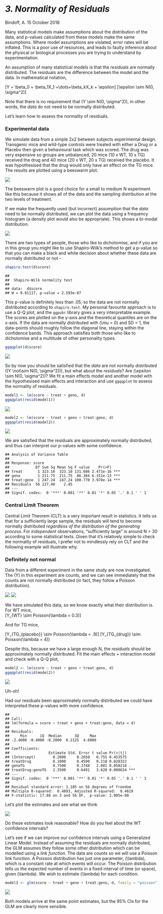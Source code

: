 *3. Normality of Residuals*
================
Bindoff, A.
15 October 2018

Many statistical models make assumptions about the distribution of the
data, and p-values calculated from these models make the same
assumptions. Where model assumptions are violated, error rates will be
inflated. This is a poor use of resources, and leads to faulty inference
about the physical or biological processes you are trying to understand
by experimentation.

An assumption of many statistical models is that the *residuals* are
normally distributed. The residuals are the difference between the model
and the data. In mathematical notation,

\[Y = \beta_0 + \beta_1X_1 +\dots+\beta_kX_k + \epsilon\]
\[\epsilon \sim N(0, \sigma^2)\]

Note that there is no requirement that \(Y \sim N(0, \sigma^2)\), in
other words, the *data* do not need to be normally distributed.

Let’s learn how to assess the normality of residuals.

### Experimental data

We simulate data from a simple 2x2 between subjects experimental design.
Transgenic mice and wild-type controls were treated with either a Drug
or a Placebo then given a behavioural task which was scored. The drug
was very expensive so groups are unbalanced, 20 mice (10 x WT, 10 x TG)
received the drug and 40 mice (20 x WT, 20 x TG) received the placebo.
It was hypothesised that the drug would only have an effect on the TG
mice. The results are plotted using a beeswarm
plot.

![](3_Normality_of_residuals_files/figure-gfm/unnamed-chunk-3-1.png)<!-- -->

The beeswarm plot is a good choice for a small to medium N experiment
like this because it shows all of the data and the sampling distribution
at the two levels of treatment.

If we make the frequently used (but incorrect) assumption that the
*data* need to be normally distributed, we can plot the data using a
frequency histogram (a density plot would also be appropriate). This
shows a bi-modal
distribution.

![](3_Normality_of_residuals_files/figure-gfm/unnamed-chunk-4-1.png)<!-- -->

There are two types of people, those who like to dichotomise, and if you
are in this group you might like to use Shapiro-Wilk’s method to get a
p-value so that you can make a black and white decision about whether
these data are normally distributed or not -

``` r
shapiro.test(d$score)
```

    ## 
    ##  Shapiro-Wilk normality test
    ## 
    ## data:  d$score
    ## W = 0.81117, p-value = 2.593e-07

This p-value is definitely less than .05, so the data are not normally
distributed according to `shapiro.test`. My personal favourite approach
is to use a Q-Q plot, and the `ggpubr` library gives a very
interpretable example. The scores are plotted on the y-axis and the
theoretical quantiles are on the x-axis. If the data are normally
distributed with \(\mu = 0\) and SD = 1, the data-points should roughly
follow the diagonal line, staying within the confidence bands. This
approach satisfies both those who like to dichotomise and a multitude of
other personality
types.

``` r
ggqqplot(d$score)
```

![](3_Normality_of_residuals_files/figure-gfm/unnamed-chunk-6-1.png)<!-- -->

So by now you should be satisfied that the *data* are not normally
distributed (\(Y \not\sim N(0, \sigma^2)\)), but what about the
*residuals*? Are \(\epsilon \sim N(0, \sigma^2)\)? We fit a main effects
model and another model with the hypothesised main effects and
interaction and use `ggqqplot` to assess the normality of residuals.

``` r
model1 <- lm(score ~ treat + geno, d)
ggqqplot(resid(model1))
```

![](3_Normality_of_residuals_files/figure-gfm/unnamed-chunk-7-1.png)<!-- -->

``` r
model2 <- lm(score ~ treat + geno + treat:geno, d)
ggqqplot(resid(model2))
```

![](3_Normality_of_residuals_files/figure-gfm/unnamed-chunk-8-1.png)<!-- -->

We are satisfied that the residuals are approximately normally
distributed, and thus can interpret our p-values with some confidence.

    ## Analysis of Variance Table
    ## 
    ## Response: score
    ##            Df Sum Sq Mean Sq F value    Pr(>F)    
    ## treat       1 323.10  323.10 131.686 2.471e-16 ***
    ## geno        1 211.75  211.75  86.304 6.151e-13 ***
    ## treat:geno  1 247.24  247.24 100.770 3.978e-14 ***
    ## Residuals  56 137.40    2.45                      
    ## ---
    ## Signif. codes:  0 '***' 0.001 '**' 0.01 '*' 0.05 '.' 0.1 ' ' 1

### Central Limit Theorem

Central Limit Theorem (CLT) is a very important result in statistics. It
tells us that for a sufficiently large sample, the residuals will tend
to become normally distributed *regardless of the distribution of the
generating process*. For *independent* observations, “sufficiently
large” is around N = 30 according to some statistical texts. Given
that it’s relatively simple to check the normality of residuals, I
prefer not to mindlessly rely on CLT and the following example will
illustrate why.

### Definitely not normal

Data from a different experiment in the same study are now investigated.
The \(Y\) in this experiment are counts, and we can see immediately that
the counts are not normally distributed (in fact, they follow a Poisson
distribution).

![](3_Normality_of_residuals_files/figure-gfm/unnamed-chunk-10-1.png)<!-- -->
![](3_Normality_of_residuals_files/figure-gfm/unnamed-chunk-11-1.png)<!-- -->

We have simulated this data, so we know exactly what their distribution
is. For WT mice,  
\[Y_{WT} \sim Poisson(\lambda = 0.3)\]

And for TG mice,

\[Y_{TG_{placebo}} \sim Poisson(\lambda = .9)\]
\[Y_{TG_{drug}} \sim Poisson(\lambda = 4)\]

Despite this, because we have a large enough N, the *residuals* should
be approximately normally distributed. Fit the main effects +
interaction model and check with a Q-Q plot,

``` r
model2 <- lm(score ~ treat + geno + treat:geno, d)
ggqqplot(resid(model2))
```

![](3_Normality_of_residuals_files/figure-gfm/unnamed-chunk-12-1.png)<!-- -->

Uh-oh\!

Had our residuals been approximately normally distributed we could have
interpreted these p-values with more confidence.

    ## 
    ## Call:
    ## lm(formula = score ~ treat + geno + treat:geno, data = d)
    ## 
    ## Residuals:
    ##     Min      1Q  Median      3Q     Max 
    ## -2.4000 -0.4000 -0.2000  0.2125  4.6000 
    ## 
    ## Coefficients:
    ##                  Estimate Std. Error t value Pr(>|t|)    
    ## (Intercept)        0.2000     0.2650   0.755 0.453575    
    ## treatDrug          0.1000     0.4590   0.218 0.828322    
    ## genoTG             0.7500     0.3748   2.001 0.050218 .  
    ## treatDrug:genoTG   2.3500     0.6491   3.620 0.000634 ***
    ## ---
    ## Signif. codes:  0 '***' 0.001 '**' 0.01 '*' 0.05 '.' 0.1 ' ' 1
    ## 
    ## Residual standard error: 1.185 on 56 degrees of freedom
    ## Multiple R-squared:  0.4893, Adjusted R-squared:  0.4619 
    ## F-statistic: 17.88 on 3 and 56 DF,  p-value: 2.905e-08

Let’s plot the estimates and see what we
think

![](3_Normality_of_residuals_files/figure-gfm/unnamed-chunk-14-1.png)<!-- -->

Do these estimates look reasonable? How do you feel about the WT
confidence intervals?

Let’s see if we can improve our confidence intervals using a Generalized
Linear Model. Instead of assuming the residuals are normally
distributed, the GLM assumes they follow some other distribution which
can be modelled using a *link function*. The data are counts so we will
use a Poisson link function. A Poisson distribution has just one
parameter, \(\lambda\), which is a constant rate at which events will
occur. The Poisson distribution tells us the expected number of events
in a fixed interval of time (or space), given \(\lambda\). We wish to
estimate \(\lambda\) for each
condition.

``` r
model3 <- glm(score ~ treat + geno + treat:geno, d, family = "poisson")
```

![](3_Normality_of_residuals_files/figure-gfm/unnamed-chunk-16-1.png)<!-- -->

Both models arrive at the same point estimates, but the 95% CIs for the
GLM are clearly more sensible.
